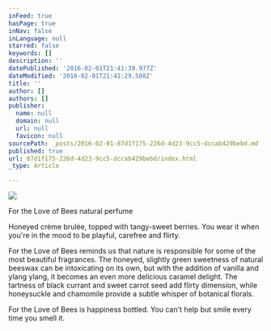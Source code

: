 ```yaml
---
inFeed: true
hasPage: true
inNav: false
inLanguage: null
starred: false
keywords: []
description: ''
datePublished: '2016-02-01T21:41:39.977Z'
dateModified: '2016-02-01T21:41:29.588Z'
title: ''
author: []
authors: []
publisher:
  name: null
  domain: null
  url: null
  favicon: null
sourcePath: _posts/2016-02-01-87d1f175-226d-4d23-9cc5-dccab429bebd.md
published: true
url: 87d1f175-226d-4d23-9cc5-dccab429bebd/index.html
_type: Article

---
```

![](https://the-grid-user-content.s3-us-west-2.amazonaws.com/d3ee841c-6167-4c72-a930-5a71279dc00f.jpg)

For the Love of Bees natural perfume

Honeyed crème brulée, topped with tangy-sweet berries. You wear it when you're in the mood to be playful, carefree and flirty. 
  
For the Love of Bees reminds us that nature is responsible for some of 
the most beautiful fragrances. The honeyed, slightly green sweetness of 
natural beeswax can be intoxicating on its own, but with the addition of
vanilla and ylang ylang, it becomes an even more delicious caramel 
delight. The tartness of black currant and sweet carrot seed add flirty 
dimension, while honeysuckle and chamomile provide a subtle whisper of 
botanical florals. 
  
For the Love of Bees is happiness bottled. You can't help but smile every time you smell it.